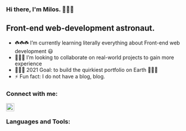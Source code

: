 ### Hi there, I'm Milos. 👋👋👋

## Front-end web-development astronaut.

- ☘️☘️☘️ I’m currently learning literally everything about Front-end web development 😃
- 🧑‍🤝‍🧑 I’m looking to collaborate on real-world projects to gain more experience
- 🚀🚀🚀 2021 Goal: to build the quirkiest portfolio on Earth 👾👾👾
- ⚡ Fun fact: I do not have a blog, blog.

### Connect with me:

[<img align="left" alt="codeSTACKr | LinkedIn" width="22px" src="https://cdn.jsdelivr.net/npm/simple-icons@sv3/icons/linkedin.svg" />][linkedin]

<br />

### Languages and Tools:
<i class="devicon-html5-plain"></i>



[linkedin]: https://www.linkedin.com/in/milos-leng-946a765b/
